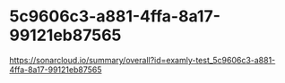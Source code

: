 # 5c9606c3-a881-4ffa-8a17-99121eb87565
https://sonarcloud.io/summary/overall?id=examly-test_5c9606c3-a881-4ffa-8a17-99121eb87565
